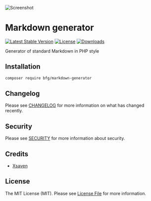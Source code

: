 ![Screenshot](https://raw.githubusercontent.com/bfg/markdown-generator/master/art/screenshot.jpg)

# Markdown generator

[![Latest Stable Version](https://poser.pugx.org/bfg/markdown-generator/version.svg)](https://packagist.org/packages/bfg/markdown-generator)
[![License](https://poser.pugx.org/bfg/markdown-generator/license.svg)](https://packagist.org/packages/bfg/markdown-generator)
[![Downloads](https://poser.pugx.org/bfg/markdown-generator/d/total.svg)](https://packagist.org/packages/bfg/markdown-generator)

Generator of standard Markdown in PHP style

## Installation

```bash
composer require bfg/markdown-generator
```

## Changelog

Please see [CHANGELOG](CHANGELOG.md) for more information on what has changed recently.

## Security

Please see [SECURITY](SECURITY.md) for more information about security.

## Credits

- [Xsaven](mailto:xsaven@gmail.com)

## License

The MIT License (MIT). Please see [License File](LICENSE.md) for more information.
